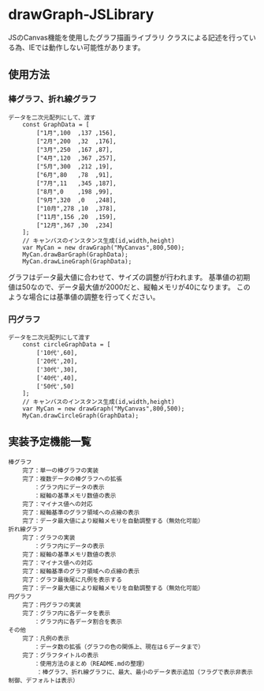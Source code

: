 # drawGraph-JSLibrary
JSのCanvas機能を使用したグラフ描画ライブラリ
クラスによる記述を行っている為、IEでは動作しない可能性があります。

## 使用方法

### 棒グラフ、折れ線グラフ

    データを二次元配列にして、渡す
        const GraphData = [
            ["1月",100  ,137 ,156],
            ["2月",200  ,32  ,176],
            ["3月",250  ,167 ,87],
            ["4月",120  ,367 ,257],
            ["5月",300  ,212 ,19],
            ["6月",80   ,78  ,91],
            ["7月",11   ,345 ,187],
            ["8月",0    ,198 ,99],
            ["9月",320  ,0   ,248],
            ["10月",278 ,10  ,378],
            ["11月",156 ,20  ,159],
            ["12月",367 ,30  ,234]
        ];
        // キャンバスのインスタンス生成(id,width,height)
        var MyCan = new drawGraph("MyCanvas",800,500);
        MyCan.drawBarGraph(GraphData);
        MyCan.drawLineGraph(GraphData);

グラフはデータ最大値に合わせて、サイズの調整が行われます。
基準値の初期値は50なので、データ最大値が2000だと、縦軸メモリが40になります。
このような場合には基準値の調整を行ってください。

### 円グラフ

    データを二次元配列にして渡す
        const circleGraphData = [
            ['10代',60],
            ['20代',20],
            ['30代',30],
            ['40代',40],
            ['50代',50]
        ];
        // キャンバスのインスタンス生成(id,width,height)
        var MyCan = new drawGraph("MyCanvas",800,500);
        MyCan.drawCircleGraph(GraphData);


## 実装予定機能一覧

    棒グラフ
        完了：単一の棒グラフの実装
        完了：複数データの棒グラフへの拡張
        　　：グラフ内にデータの表示
        　　：縦軸の基準メモリ数値の表示
        完了：マイナス値への対応
        完了：縦軸基準のグラフ領域への点線の表示
        完了：データ最大値により縦軸メモリを自動調整する（無効化可能）
    折れ線グラフ
        完了：グラフの実装
        　　：グラフ内にデータの表示
        完了：縦軸の基準メモリ数値の表示
        完了：マイナス値への対応
        完了：縦軸基準のグラフ領域への点線の表示
        完了：グラフ最後尾に凡例を表示する
        完了：データ最大値により縦軸メモリを自動調整する（無効化可能）
    円グラフ
        完了：円グラフの実装
        完了：グラフ内に各データを表示
        　　：グラフ内に各データ割合を表示
    その他
        完了：凡例の表示
        　　：データ数の拡張（グラフの色の関係上、現在は６データまで）
        完了：グラフタイトルの表示
        　　：使用方法のまとめ（README.mdの整理）
            ：棒グラフ、折れ線グラフに、最大、最小のデータ表示追加（フラグで表示非表示制御、デフォルトは表示）